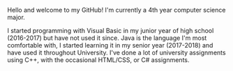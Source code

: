 Hello and welcome to my GitHub! I'm currently a 4th year computer science major.

I started programming with Visual Basic in my junior year of high school (2016-2017) but have not used it since. Java is the language I'm most comfortable with, I started learning it in my senior year (2017-2018) and have used it throughout University. I've done a lot of university assignments using C++, with the occasional HTML/CSS, or C# assignments.
